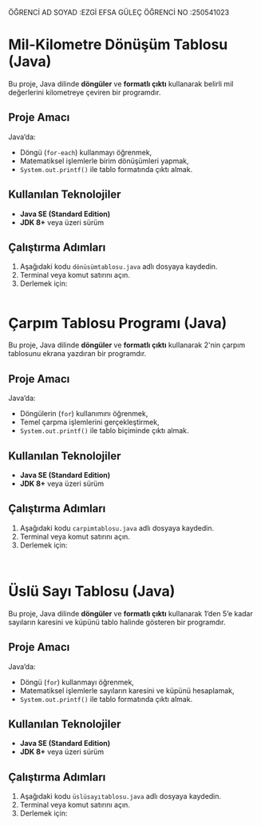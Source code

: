 ÖĞRENCİ AD SOYAD :EZGİ EFSA GÜLEÇ
ÖĞRENCİ NO :250541023
# Mil-Kilometre Dönüşüm Tablosu (Java)

Bu proje, Java dilinde **döngüler** ve **formatlı çıktı** kullanarak belirli mil değerlerini kilometreye çeviren bir programdır.

## Proje Amacı
Java’da:
- Döngü (`for-each`) kullanmayı öğrenmek,
- Matematiksel işlemlerle birim dönüşümleri yapmak,
- `System.out.printf()` ile tablo formatında çıktı almak.

## Kullanılan Teknolojiler
- **Java SE (Standard Edition)**  
- **JDK 8+** veya üzeri sürüm

## Çalıştırma Adımları
1. Aşağıdaki kodu `dönüsümtablosu.java` adlı dosyaya kaydedin.
2. Terminal veya komut satırını açın.
3. Derlemek için:
   ```bash

  # Çarpım Tablosu Programı (Java)

Bu proje, Java dilinde **döngüler** ve **formatlı çıktı** kullanarak 2'nin çarpım tablosunu ekrana yazdıran bir programdır.

## Proje Amacı
Java’da:
- Döngülerin (`for`) kullanımını öğrenmek,
- Temel çarpma işlemlerini gerçekleştirmek,
- `System.out.printf()` ile tablo biçiminde çıktı almak.

## Kullanılan Teknolojiler
- **Java SE (Standard Edition)**  
- **JDK 8+** veya üzeri sürüm

## Çalıştırma Adımları
1. Aşağıdaki kodu `carpimtablosu.java` adlı dosyaya kaydedin.
2. Terminal veya komut satırını açın.
3. Derlemek için:
   ```bash


   
# Üslü Sayı Tablosu (Java)
Bu proje, Java dilinde **döngüler** ve **formatlı çıktı** kullanarak 1’den 5’e kadar sayıların karesini ve küpünü tablo halinde gösteren bir programdır.

## Proje Amacı
Java’da:
- Döngü (`for`) kullanmayı öğrenmek,
- Matematiksel işlemlerle sayıların karesini ve küpünü hesaplamak,
- `System.out.printf()` ile tablo formatında çıktı almak.

## Kullanılan Teknolojiler
- **Java SE (Standard Edition)**  
- **JDK 8+** veya üzeri sürüm

## Çalıştırma Adımları
1. Aşağıdaki kodu `üslüsayıtablosu.java` adlı dosyaya kaydedin.
2. Terminal veya komut satırını açın.
3. Derlemek için:
   ```bash





